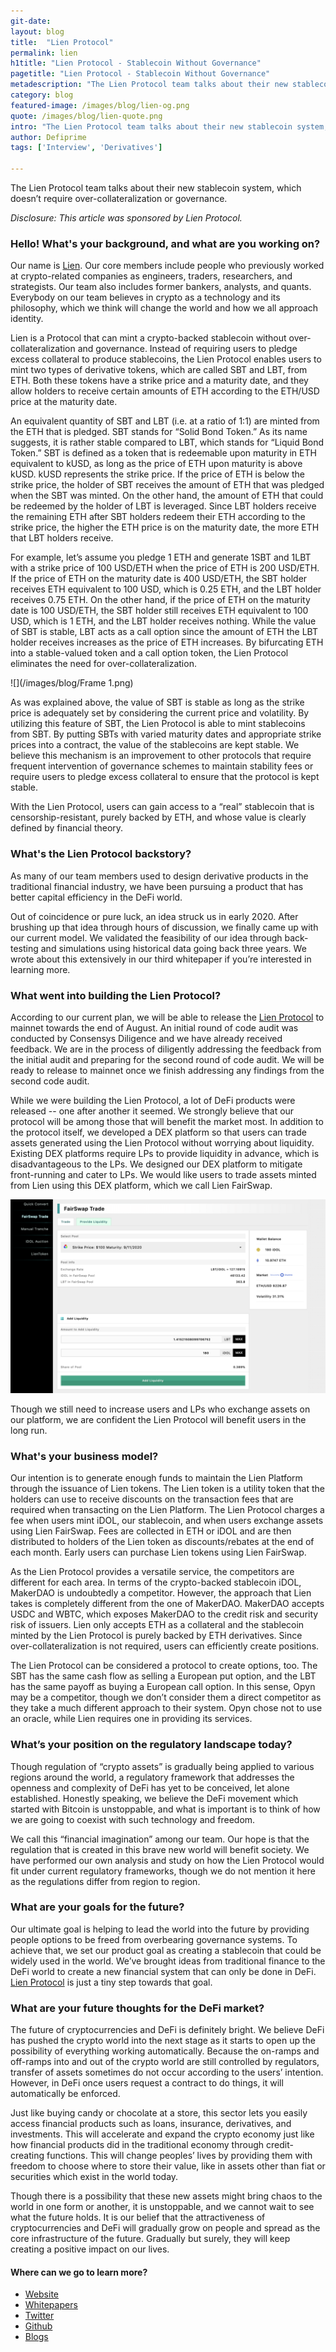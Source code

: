 ```yaml
---
git-date:
layout: blog
title:  "Lien Protocol"
permalink: lien
h1title: "Lien Protocol - Stablecoin Without Governance"
pagetitle: "Lien Protocol - Stablecoin Without Governance"
metadescription: "The Lien Protocol team talks about their new stablecoin system, which doesn’t require over-collateralization or governance"
category: blog
featured-image: /images/blog/lien-og.png
quote: /images/blog/lien-quote.png
intro: "The Lien Protocol team talks about their new stablecoin system, which doesn’t require over-collateralization or governance"
author: Defiprime
tags: ['Interview', 'Derivatives']

---
```

The Lien Protocol team talks about their new stablecoin system, which doesn’t require over-collateralization or governance.

_Disclosure: This article was sponsored by Lien Protocol._


### Hello! What's your background, and what are you working on?

Our name is [Lien](https://lien.finance/). Our core members include people who previously worked at crypto-related companies as engineers, traders, researchers, and strategists. Our team also includes former bankers, analysts, and quants. Everybody on our team believes in crypto as a technology and its philosophy, which we think will change the world and how we all approach identity.

Lien is a Protocol that can mint a crypto-backed stablecoin without over-collateralization and governance. Instead of requiring users to pledge excess collateral to produce stablecoins, the Lien Protocol enables users to mint two types of derivative tokens, which are called SBT and LBT, from ETH. Both these tokens have a strike price and a maturity date, and they allow holders to receive certain amounts of ETH according to the ETH/USD price at the maturity date.

An equivalent quantity of SBT and LBT (i.e. at a ratio of 1:1) are minted from the ETH that is pledged. SBT stands for “Solid Bond Token.” As its name suggests, it is rather stable compared to LBT, which stands for “Liquid Bond Token.” SBT is defined as a token that is redeemable upon maturity in ETH equivalent to kUSD, as long as the price of ETH upon maturity is above kUSD. kUSD represents the strike price. If the price of ETH is below the strike price, the holder of SBT receives the amount of ETH that was pledged when the SBT was minted. On the other hand, the amount of ETH that could be redeemed by the holder of LBT is leveraged. Since LBT holders receive the remaining ETH after SBT holders redeem their ETH according to the strike price, the higher the ETH price is on the maturity date, the more ETH that LBT holders receive.

For example, let’s assume you pledge 1 ETH and generate 1SBT and 1LBT with a strike price of 100 USD/ETH when the price of ETH is 200 USD/ETH. If the price of ETH on the maturity date is 400 USD/ETH, the SBT holder receives ETH equivalent to 100 USD, which is 0.25 ETH, and the LBT holder receives 0.75 ETH. On the other hand, if the price of ETH on the maturity date is 100 USD/ETH, the SBT holder still receives ETH equivalent to 100 USD, which is 1 ETH, and the LBT holder receives nothing. While the value of SBT is stable, LBT acts as a call option since the amount of ETH the LBT holder receives increases as the price of ETH increases. By bifurcating ETH into a stable-valued token and a call option token, the Lien Protocol eliminates the need for over-collateralization.

![](/images/blog/Frame 1.png)

As was explained above, the value of SBT is stable as long as the strike price is adequately set by considering the current price and volatility. By utilizing this feature of SBT, the Lien Protocol is able to mint stablecoins from SBT. By putting SBTs with varied maturity dates and appropriate strike prices into a contract, the value of the stablecoins are kept stable. We believe this mechanism is an improvement to other protocols that require frequent intervention of governance schemes to maintain stability fees or require users to pledge excess collateral to ensure that the protocol is kept stable.

With the Lien Protocol, users can gain access to a “real” stablecoin that is censorship-resistant, purely backed by ETH, and whose value is clearly defined by financial theory.

### What's the Lien Protocol backstory?

As many of our team members used to design derivative products in the traditional financial industry, we have been pursuing a product that has better capital efficiency in the DeFi world.

Out of coincidence or pure luck, an idea struck us in early 2020. After brushing up that idea through hours of discussion, we finally came up with our current model. We validated the feasibility of our idea through back-testing and simulations using historical data going back three years. We wrote about this extensively in our third whitepaper if you’re interested in learning more.

### What went into building the Lien Protocol?

According to our current plan, we will be able to release the [Lien Protocol](https://lien.finance/) to mainnet towards the end of August. An initial round of code audit was conducted by Consensys Diligence and we have already received feedback. We are in the process of diligently addressing the feedback from the initial audit and preparing for the second round of code audit. We will be ready to release to mainnet once we finish addressing any findings from the second code audit.

While we were building the Lien Protocol, a lot of DeFi products were released -- one after another it seemed. We strongly believe that our protocol will be among those that will benefit the market most. In addition to the protocol itself, we developed a DEX platform so that users can trade assets generated using the Lien Protocol without worrying about liquidity. Existing DEX platforms require LPs to provide liquidity in advance, which is disadvantageous to the LPs. We designed our DEX platform to mitigate front-running and cater to LPs. We would like users to trade assets minted from Lien using this DEX platform, which we call Lien FairSwap.

![](/images/blog/1_ntGOr9GWGrSgLIYL1PApng.png)

Though we still need to increase users and LPs who exchange assets on our platform, we are confident the Lien Protocol will benefit users in the long run.

### What's your business model?

Our intention is to generate enough funds to maintain the Lien Platform through the issuance of Lien tokens. The Lien token is a utility token that the holders can use to receive discounts on the transaction fees that are required when transacting on the Lien Platform. The Lien Protocol charges a fee when users mint iDOL, our stablecoin, and when users exchange assets using Lien FairSwap. Fees are collected in ETH or iDOL and are then distributed to holders of the Lien token as discounts/rebates at the end of each month. Early users can purchase Lien tokens using Lien FairSwap.

As the Lien Protocol provides a versatile service, the competitors are different for each area. In terms of the crypto-backed stablecoin iDOL, MakerDAO is undoubtedly a competitor. However, the approach that Lien takes is completely different from the one of MakerDAO. MakerDAO accepts USDC and WBTC, which exposes MakerDAO to the credit risk and security risk of issuers. Lien only accepts ETH as a collateral and the stablecoin minted by the Lien Protocol is purely backed by ETH derivatives. Since over-collateralization is not required, users can efficiently create positions.   

The Lien Protocol can be considered a protocol to create options, too. The SBT has the same cash flow as selling a European put option, and the LBT has the same payoff as buying a European call option. In this sense, Opyn may be a competitor, though we don’t consider them a direct competitor as they take a much different approach to their system. Opyn chose not to use an oracle, while Lien requires one in providing its services.

### What’s your position on the regulatory landscape today?

Though regulation of “crypto assets” is gradually being applied to various regions around the world, a regulatory framework that addresses the openness and complexity of DeFi has yet to be conceived, let alone established. Honestly speaking, we believe the DeFi movement which started with Bitcoin is unstoppable, and what is important is to think of how we are going to coexist with such technology and freedom.

We call this “financial imagination” among our team. Our hope is that the regulation that is created in this brave new world will benefit society. We have performed our own analysis and study on how the Lien Protocol would fit under current regulatory frameworks, though we do not mention it here as the regulations differ from region to region.  

### What are your goals for the future?

Our ultimate goal is helping to lead the world into the future by providing people options to be freed from overbearing governance systems. To achieve that, we set our product goal as creating a stablecoin that could be widely used in the world. We’ve brought ideas from traditional finance to the DeFi world to create a new financial system that can only be done in DeFi. [Lien Protocol](https://lien.finance/) is just a tiny step towards that goal.

### What are your future thoughts for the DeFi market?

The future of cryptocurrencies and DeFi is definitely bright. We believe DeFi has pushed the crypto world into the next stage as it starts to open up the possibility of everything working automatically. Because the on-ramps and off-ramps into and out of the crypto world are still controlled by regulators, transfer of assets sometimes do not occur according to the users’ intention. However, in DeFi once users request a contract to do things, it will automatically be enforced.

Just like buying candy or chocolate at a store, this sector lets you easily access financial products such as loans, insurance, derivatives, and investments. This will accelerate and expand the crypto economy just like how financial products did in the traditional economy through credit-creating functions. This will change peoples’ lives by providing them with freedom to choose where to store their value, like in assets other than fiat or securities which exist in the world today.

Though there is a possibility that these new assets might bring chaos to the world in one form or another, it is unstoppable, and we cannot wait to see what the future holds. It is our belief that the attractiveness of cryptocurrencies and DeFi will gradually grow on people and spread as the core infrastructure of the future. Gradually but surely, they will keep creating a positive impact on our lives.

#### Where can we go to learn more?

- [Website](https://lien.finance/index.html)
- [Whitepapers](https://lien.finance/White_paper.html)
- [Twitter](https://twitter.com/lienfinance)
- [Github](https://github.com/lien-finance)
- [Blogs](https://medium.com/lien-finance)
